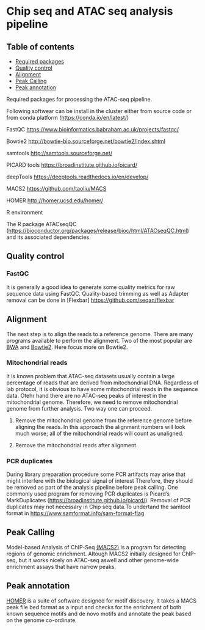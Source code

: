 
# Chip seq and ATAC seq analysis pipeline



## Table of contents
* [Required packages](#QRequired-packages)
* [Quality control](#Quality-control)
* [Alignment](#Alignment)
* [Peak Calling](#Peak-Calling)
* [Peak annotation](#peak-annotation)

Required packages for processing the ATAC-seq pipeline.

Following softwear can be install in the cluster either from source code or from conda platform (https://conda.io/en/latest/) 

FastQC  https://www.bioinformatics.babraham.ac.uk/projects/fastqc/

Bowtie2  http://bowtie-bio.sourceforge.net/bowtie2/index.shtml

samtools http://samtools.sourceforge.net/

PICARD tools https://broadinstitute.github.io/picard/

deepTools https://deeptools.readthedocs.io/en/develop/

MACS2  https://github.com/taoliu/MACS

HOMER http://homer.ucsd.edu/homer/

R environment 

The R package ATACseqQC (https://bioconductor.org/packages/release/bioc/html/ATACseqQC.html) and its associated dependencies.

## Quality control
### FastQC
It is generally a good idea to generate some quality metrics for raw sequence data using FastQC. 
Quality-based trimming as well as Adapter removal can be done in [Flexbar] https://github.com/seqan/flexbar 

## Alignment
The next step is to align the reads to a reference genome. There are many programs available to perform the alignment. Two of the most popular are [BWA](http://bio-bwa.sourceforge.net/bwa.shtml) and [Bowtie2](http://bowtie-bio.sourceforge.net/index.shtml). Here focus more on Bowtie2.

### Mitochondrial reads

It is known problem that ATAC-seq datasets usually contain a large percentage of reads that are derived from mitochondrial DNA.
Regardless of lab protocol, it is obvious to have some mitochondrial reads in the sequence data. Otehr hand there are no ATAC-seq peaks of interest in the mitochondrial genome. Therefore, we need to remove mitochondrial genome from further analysis.
Two way one can proceed.

1. Remove the mitochondrial genome from the reference genome before aligning the reads. In this approach the alignment numbers will look much worse; all of the mitochondrial reads will count as unaligned.

2. Remove the mitochondrial reads after alignment. 

### PCR duplicates

During library preparation procedure some PCR artifacts may arise that might interfere with the biological signal of interest 
Therefore, they should be removed as part of the analysis pipeline before peak calling. 
One commonly used program for removing PCR duplicates is Picard’s MarkDuplicates (https://broadinstitute.github.io/picard/). Removal of PCR duplicates may not necessary in Chip seq data.To undertand the samtool format in https://www.samformat.info/sam-format-flag


## Peak Calling
Model-based Analysis of ChIP-Seq [(MACS2)](http://liulab.dfci.harvard.edu/MACS/index.html) is a program for detecting regions of genomic enrichment. Altough MACS2 initially designed for  ChIP-seq, but it works nicely on ATAC-seq aswell and other genome-wide enrichment assays that have narrow peaks. 

## Peak annotation
[HOMER](http://homer.ucsd.edu/homer/index.html) is a suite of software designed for motif discovery. It takes a MACS peak file bed format as a input and checks for the enrichment of both known sequence motifs and de novo motifs and annotate the peak based on the genome co-ordinate.
